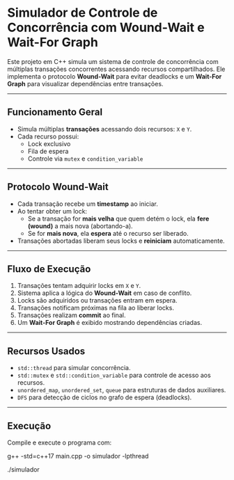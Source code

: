 # Simulador de Controle de Concorrência com Wound-Wait e Wait-For Graph

Este projeto em C++ simula um sistema de controle de concorrência com múltiplas transações concorrentes acessando recursos compartilhados. Ele implementa o protocolo **Wound-Wait** para evitar deadlocks e um **Wait-For Graph** para visualizar dependências entre transações.

---

## Funcionamento Geral

- Simula múltiplas **transações** acessando dois recursos: `X` e `Y`.
- Cada recurso possui:
  - Lock exclusivo
  - Fila de espera
  - Controle via `mutex` e `condition_variable`

---

## Protocolo Wound-Wait

- Cada transação recebe um **timestamp** ao iniciar.
- Ao tentar obter um lock:
  - Se a transação for **mais velha** que quem detém o lock, ela **fere (wound)** a mais nova (abortando-a).
  - Se for **mais nova**, ela **espera** até o recurso ser liberado.
- Transações abortadas liberam seus locks e **reiniciam** automaticamente.

---

## Fluxo de Execução

1. Transações tentam adquirir locks em `X` e `Y`.
2. Sistema aplica a lógica do **Wound-Wait** em caso de conflito.
3. Locks são adquiridos ou transações entram em espera.
4. Transações notificam próximas na fila ao liberar locks.
5. Transações realizam **commit** ao final.
6. Um **Wait-For Graph** é exibido mostrando dependências criadas.

---

## Recursos Usados

- `std::thread` para simular concorrência.
- `std::mutex` e `std::condition_variable` para controle de acesso aos recursos.
- `unordered_map`, `unordered_set`, `queue` para estruturas de dados auxiliares.
- `DFS` para detecção de ciclos no grafo de espera (deadlocks).

---

## Execução

Compile e execute o programa com:

g++ -std=c++17 main.cpp -o simulador -lpthread

./simulador